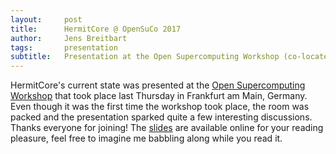 ```yaml
---
layout:     post
title:      HermitCore @ OpenSuCo 2017
author:     Jens Breitbart
tags: 	    presentation
subtitle:   Presentation at the Open Supercomputing Workshop (co-located with ISC '17)
---
```


HermitCore's current state was presented at the [Open Supercomputing Workshop](http://www.opensuco.community) that took place last Thursday in Frankfurt am Main, Germany.
Even though it was the first time the workshop took place, the room was packed and the presentation sparked quite a few interesting discussions.
Thanks everyone for joining!
The [slides](/pdf/opensuco2017.pdf) are available online for your reading pleasure, feel free to imagine me babbling along while you read it.
